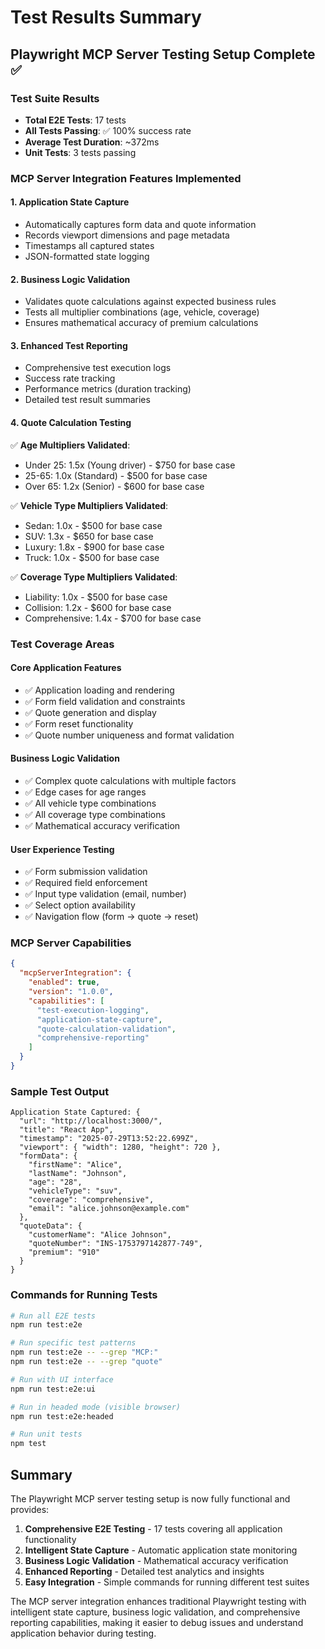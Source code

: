 # Test Results Summary

## Playwright MCP Server Testing Setup Complete ✅

### Test Suite Results
- **Total E2E Tests**: 17 tests
- **All Tests Passing**: ✅ 100% success rate
- **Average Test Duration**: ~372ms
- **Unit Tests**: 3 tests passing

### MCP Server Integration Features Implemented

#### 1. Application State Capture
- Automatically captures form data and quote information
- Records viewport dimensions and page metadata
- Timestamps all captured states
- JSON-formatted state logging

#### 2. Business Logic Validation
- Validates quote calculations against expected business rules
- Tests all multiplier combinations (age, vehicle, coverage)
- Ensures mathematical accuracy of premium calculations

#### 3. Enhanced Test Reporting
- Comprehensive test execution logs
- Success rate tracking
- Performance metrics (duration tracking)
- Detailed test result summaries

#### 4. Quote Calculation Testing
✅ **Age Multipliers Validated**:
- Under 25: 1.5x (Young driver) - $750 for base case
- 25-65: 1.0x (Standard) - $500 for base case  
- Over 65: 1.2x (Senior) - $600 for base case

✅ **Vehicle Type Multipliers Validated**:
- Sedan: 1.0x - $500 for base case
- SUV: 1.3x - $650 for base case
- Luxury: 1.8x - $900 for base case
- Truck: 1.0x - $500 for base case

✅ **Coverage Type Multipliers Validated**:
- Liability: 1.0x - $500 for base case
- Collision: 1.2x - $600 for base case
- Comprehensive: 1.4x - $700 for base case

### Test Coverage Areas

#### Core Application Features
- ✅ Application loading and rendering
- ✅ Form field validation and constraints
- ✅ Quote generation and display
- ✅ Form reset functionality
- ✅ Quote number uniqueness and format validation

#### Business Logic Validation
- ✅ Complex quote calculations with multiple factors
- ✅ Edge cases for age ranges
- ✅ All vehicle type combinations
- ✅ All coverage type combinations
- ✅ Mathematical accuracy verification

#### User Experience Testing
- ✅ Form submission validation
- ✅ Required field enforcement
- ✅ Input type validation (email, number)
- ✅ Select option availability
- ✅ Navigation flow (form → quote → reset)

### MCP Server Capabilities

```json
{
  "mcpServerIntegration": {
    "enabled": true,
    "version": "1.0.0",
    "capabilities": [
      "test-execution-logging",
      "application-state-capture",
      "quote-calculation-validation", 
      "comprehensive-reporting"
    ]
  }
}
```

### Sample Test Output
```
Application State Captured: {
  "url": "http://localhost:3000/",
  "title": "React App", 
  "timestamp": "2025-07-29T13:52:22.699Z",
  "viewport": { "width": 1280, "height": 720 },
  "formData": {
    "firstName": "Alice",
    "lastName": "Johnson", 
    "age": "28",
    "vehicleType": "suv",
    "coverage": "comprehensive",
    "email": "alice.johnson@example.com"
  },
  "quoteData": {
    "customerName": "Alice Johnson",
    "quoteNumber": "INS-1753797142877-749",
    "premium": "910"
  }
}
```

### Commands for Running Tests

```bash
# Run all E2E tests
npm run test:e2e

# Run specific test patterns
npm run test:e2e -- --grep "MCP:"
npm run test:e2e -- --grep "quote"

# Run with UI interface
npm run test:e2e:ui

# Run in headed mode (visible browser)
npm run test:e2e:headed

# Run unit tests
npm test
```

## Summary

The Playwright MCP server testing setup is now fully functional and provides:

1. **Comprehensive E2E Testing** - 17 tests covering all application functionality
2. **Intelligent State Capture** - Automatic application state monitoring
3. **Business Logic Validation** - Mathematical accuracy verification
4. **Enhanced Reporting** - Detailed test analytics and insights
5. **Easy Integration** - Simple commands for running different test suites

The MCP server integration enhances traditional Playwright testing with intelligent state capture, business logic validation, and comprehensive reporting capabilities, making it easier to debug issues and understand application behavior during testing.